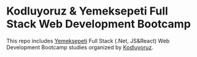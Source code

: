 # Kodluyoruz & Yemeksepeti Full Stack Web Development Bootcamp
This repo includes [Yemeksepeti](https://www.yemeksepeti.com) Full Stack (.Net, JS&React) Web Development Bootcamp studies organized by [Kodluyoruz](https://www.kodluyoruz.org/).
